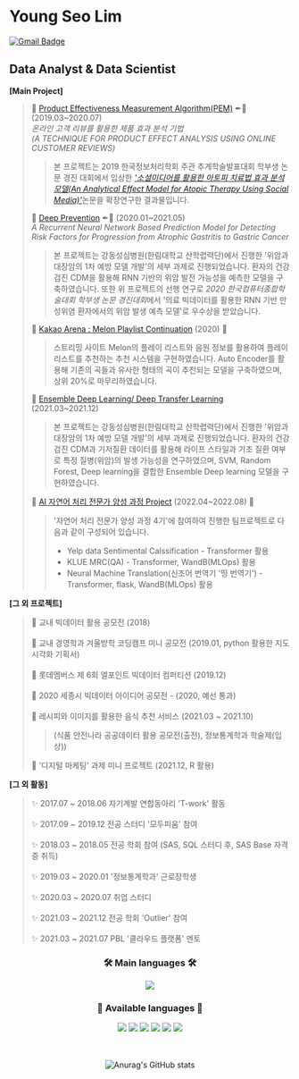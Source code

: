 # Young Seo Lim
[![Gmail Badge](https://img.shields.io/badge/Gmail-d14836?style=flat-square&logo=Gmail&logoColor=white&link=mailto:youngseo173@gmail.com)](mailto:youngseo173@gmail.com)
## Data Analyst & Data Scientist

 **[Main Project]**
>
> 📌 [Product Effectiveness Measurement Algorithm(PEM)](https://github.com/lim1014/Product-Effectiveness-Measurement-Algorithm) ✒📖 (2019.03~2020.07) </br>
>   *온라인 고객 리뷰를 활용한 제품 효과 분석 기법*</br>
>   *(A TECHNIQUE FOR PRODUCT EFFECT ANALYSIS USING ONLINE CUSTOMER REVIEWS)*</br>
>> 본 프로젝트는 2019 한국정보처리학회 주관 추계학술발표대회 학부생 논문 경진 대회에서 입상한 [*'소셜미디어를 활용한 아토피 치료법 효과 분석 모델(An Analytical Effect Model for Atopic Therapy Using Social Media)'*](https://scienceon.kisti.re.kr/srch/selectPORSrchArticle.do?cn=NPAP13263815&dbt=NPAP)논문을 확장연구한 결과물입니다.
>   
> 📌 [Deep Prevention](https://github.com/lim1014/DeepPrevention) ✒📖 (2020.01~2021.05) </br>
>    *A Recurrent Neural Network Based Prediction Model for Detecting Risk Factors for Progression from Atrophic Gastritis to Gastric Cancer* </br>
>> 본 프로젝트는 강동성심병원(한림대학교 산학렵력단)에서 진행한 '위암과 대장암의 1차 예방 모델 개발'의 세부 과제로 진행되었습니다. 환자의 건강검진 CDM을 활용해 RNN 기반의 위암 발전 가능성을 예측한 모델을 구축하였습니다.
>> 또한 위 프로젝트의 선행 연구로 *2020 한국컴퓨터종합학술대회 학부생 논문 경진대회*에서 '의료 빅데이터를 활용한 RNN 기반 만성위염 환자에서의 위암 발생 예측 모델'로 우수상을 받았습니다.
>    
> 📌 [Kakao Arena : Melon Playlist Continuation](https://github.com/lim1014/Kakao-Arena) (2020) 👯</br>
>> 스트리밍 사이트 Melon의 플레이 리스트와 음원 정보를 활용하여 플레이리스트를 추천하는 추천 시스템을 구현하였습니다. Auto Encoder를 활용해 기존의 곡들과 유사한 형태의 곡이 추천되는 모델을 구축하였으며, 상위 20%로 마무리하였습니다.
>
> 📌 [Ensemble Deep Learning/ Deep Transfer Learning](https://github.com/lim1014/Deep-Transfer-Learning) (2021.03~2021.12) </br>
>> 본 프로젝트는 강동성심병원(한림대학교 산학렵력단)에서 진행한 '위암과 대장암의 1차 예방 모델 개발'의 세부 과제로 진행되었습니다. 환자의 건강검진 CDM과 기저질환 데이터를 활용해 라이프 스타일과 기초 질환 여부로 특정 질병(위암)의 발생 가능성을 연구하였으며, SVM, Random Forest, Deep learning을 결합한 Ensemble Deep learning 모델을 구현하였습니다.
>
> 📌 [AI 자연어 처리 전문가 양성 과정 Project](https://github.com/goorm-nlp-4th-group2) (2022.04~2022.08) 👯</br> 
>> '자연어 처리 전문가 양성 과정 4기'에 참여하여 진행한 팀프로젝트로 다음과 같이 구성되어 있습니다.
>> * Yelp data Sentimental Calssification - Transformer 활용
>> * KLUE MRC(QA) - Transformer, WandB(MLOps) 활용
>> * Neural Machine Translation(신조어 번역기 '띵 번역기') - Transformer, flask, WandB(MLOps) 활용
>
>
>
 **[그 외 프로젝트]** </br>
> 📌 교내 빅데이터 활용 공모전 (2018) </br>  
> 📌 교내 경영학과 겨울방학 코딩캠프 미니 공모전 (2019.01, python 활용한 지도 시각화 기획서) </br>  
> 📌 롯데멤버스 제 6회 엘포인트 빅데이터 컴퍼티션 (2019.12) </br>  
> 📌 2020 세종시 빅데이터 아이디어 공모전 - (2020, 예선 통과) </br>  
> 📌 레시피와 이미지를 활용한 음식 추천 서비스 (2021.03 ~ 2021.10) </br>
>> (식품 안전나라 공공데이터 활용 공모전(출전), 정보통계학과 학술제(입상)) </br>  
>
> 📌 '디지털 마케팅' 과제 미니 프로젝트 (2021.12, R 활용)</br>  
> 
>
**[그 외 활동]** </br>
> ✨ 2017.07 ~ 2018.06 자기계발 연합동아리 'T-work' 활동 </br>  
> ✨ 2017.09 ~ 2019.12 전공 스터디 '모두피움' 참여 </br>  
> ✨ 2018.03 ~ 2018.05 전공 학회 참여 (SAS, SQL 스터디 후, SAS Base 자격증 취득) </br>   
> ✨ 2019.03 ~ 2020.01 '정보통계학과' 근로장학생 </br>   
> ✨ 2020.03 ~ 2020.07 취업 스터디 </br>   
> ✨ 2021.03 ~ 2021.12 전공 학회 'Outlier' 참여 </br>  
> ✨ 2021.03 ~ 2021.07 PBL '클라우드 플랫폼' 멘토 </br>  



<div align = "center">
  <h3 align="center">🛠️ Main languages 🛠️</h3>
  <img src="https://img.shields.io/badge/Python-3766AB?style=flat-square&logo=Python&logoColor=white"/>
<div align = "center">
  <h3 align="center">🌱 Available languages 🌱</h3>
  <img src="https://img.shields.io/badge/R-1572B6?style=flat-square&logo=R&Studio&logoColor=white">
  <img src="https://img.shields.io/badge/JAVA-007396?style=flat-square&logo=java&Studio&logoColor=white">
  <img src="https://img.shields.io/badge/W&B-F7DF1E?style=flat-square&logo=W&B&Studio&logoColor=black">
  <img src="https://img.shields.io/badge/Mysql-4479A1?style=flat-square&logo=Mysql&Studio&logoColor=white"/></a>
  <img src="https://img.shields.io/badge/linux-FCC624?style=flat-square&logo=linux&logoColor=black"/>
  <img src="https://img.shields.io/badge/MongoDB-47A248?style=flat-square&logo=MongoDB&logoColor=white"/></a>

</br></br>
![Anurag's GitHub stats](https://github-readme-stats.vercel.app/api?username=lim1014&show_icons=true&theme=white)

</div>
